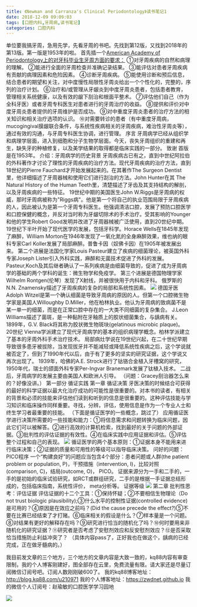 ```yaml
---
title: 《Newman and Carranza's Clinical Periodontology》读书笔记1
date: 2018-12-09 09:09:03
tags: [口腔内科,牙周病,读书笔记]
categories: 口腔内科
---
```

单位要我搞牙周，急用先学，先看牙周的书吧。先找到第12版，又找到2018年的第13版。第一版是1953年的啦。
首先插一个[American Academy of Periodontology上的对牙科毕业生牙周方面的要求：](https://www.perio.org/education/pe.competencies.htm)
①对牙周疾病的自然和病理的理解。
②能进行全面的牙周检查并准确记录结果。
③能评估对患者牙周疾病有贡献的病理因素和危险因素。
④诊断牙周疾病。
⑤能使用诊断和预后信息，结合患者的期望和关注，对中度慢性局限性牙周炎给出一个个性化的，完整的，序列的治疗计划。
⑥治疗和/或管理从牙龈炎到中度牙周炎患者，包括患者教育，管理相关系统健康，以及有效的龈下刮治和根面平整术。
⑦评估他们自己（作为全科牙医）或者牙周专科医生对患者进行的牙周治疗的收益。
⑧提供和评价对中度牙周炎患者提供的牙周维护是否成功。
⑨对中重度牙周炎患者的治疗方法的相关知识和相关治疗选项的认识。
⑩对需要转诊的患者（有中重度牙周病， mucogingival膜龈联合条件，与系统性疾病相关的牙周疾病，难治性牙周炎等），通过有效的沟通，与牙周专科医生协调，进行管理。
序言
牙周病学已经从组织学和病理学层面，进入到细胞和分子生物学层面。今天，丧失牙周组织的重建和再生，缺失牙的种植修复，以及美学结果的取得都是临床实践的一部分。
致谢
首版是在1953年。
介绍：牙周病学的历史背景
牙周疾病古已有之，直到中世纪阿拉伯的外科著作才讨论了理性的牙周疾病的治疗方法。现代牙周疾病的治疗方法，直到18世纪的Pierre Fauchard才开始发展起来的。在其著作The Surgeon Dentist里，他详细描述了牙周器械和使用它们进行刮治的方法。John Hunter在其 The Natural History of the Human Teeth里，清楚描述了牙齿及其支持结构的解剖，以及牙周疾病的一些特征。
19世纪中期的美国医生John W.Riggs是牙周病的权威，那时牙周病被称为"Riggs病"。他是第一个将自己的执业范围局限于牙周疾病的人，因此被认为是第一个牙周专科医生。他强调清洁口腔，发展了预防口腔医学和口腔保健的概念，并反对当时称为牙龈切除术的手术治疗。受其影响的Younger和他的学生Robert Good发明并改进了牙周器械被广泛使用，直到20世纪中期。
19世纪下半叶开始了现代医学的发展，包括牙科学。Horace Wells在1845年发现了麻醉，William Morton在1946年发现了一氧化氮的全身麻醉效果，维也纳的眼科专家Carl Koller发展了局部麻醉。普鲁卡因（奴佛卡因）在1905年被发展出来。
第二个进展是法国化学家Louis Pasteur建立了疾病的细菌理论，被英国外科专家Joseph Lister引入外科实践，麻醉和无菌技术促进了外科的发展。Pasteur,Koch及其后继者确认了一系列疾病是由细菌导致的，促进了成为牙周病学的基础的两个学科的诞生：微生物学和免疫学。
第三个进展是德国物理学家Wilhelm Rontgen(伦琴）发现了X射线，并被很快用于内科和牙科。
俄罗斯的 N.N. Znamensky描述了牙周疾病的复杂的局部和系统性因素。
![](https://zymblog-1258069789.cos.ap-chengdu.myqcloud.com/blog0059-lcyzbdsbj01/01.jpg)
德国牙医Adolph Witzel是第一个确认细菌是导致牙周病的原因的人。但第一个口腔微生物学家是美国人Willoughby D.Miller，他在柏林执业。他认为牙周病的致病菌不是某一单一的细菌，而是在正常口腔中存在的一大类不同细菌的复杂集合。
J.Leon Williams描述了菌斑，是一种黏附在牙釉质上的胶状细菌集合，与龋病有关。1899年，G.V. Black将其称为胶状微生物斑块(gelatinous microbic plaque)。
20世纪
Vienna学派建立了现代牙周病学的基本的组织病理学概念。柏林学派建立了基本的牙周外科手术治疗技术。
局部病灶学说在19世纪兴起，在二十世纪早期导致很多患牙被拔除，当发现拔牙并不能减轻或降低系统性疾病之后，这个学说就被否定了，但到了1990年代以后，由于有了更多的坚实的研究证据，这个学说又再次出现了。
1939年，哈佛的A.E. Strock进行了钴铬合金植入牙槽窝的研究，1950年代，瑞士的颌面外科专家Per-Ingvar Branemark发展了钛植入技术。
二战后，牙周病学的发展主要由美国人和欧洲人引导。
（问题：Gracey刮治器怎么来的？好像没讲。）
第一部分 循证实践
第一章 循证决策
牙医决策的时候结合可获得的最好的科学证据以最大化治疗成功的可能性是很重要的。对本书的读者，有相关的背景和必须的技能来评估他们读到和听到的信息是很重要的。这种评估技能与学习知识和临床操作同样重要。寻找，分辨，评估，使用信息是作为一个专业人士和终生学习者最重要的技能。
（下面是循证医学的一些概念，跳过了）
应用循证医学进行决策所需要的一些技能和能力：①将信息需求和问题转换为临床问题，因此它们可以被解答。②进行高效的计算机检索，找到最好的关于问题的外部证据。③批判性的评估证据的有效性。④在临床实践中应用证据和评估。⑤评估整个过程和自己的表现。
![](https://zymblog-1258069789.cos.ap-chengdu.myqcloud.com/blog0059-lcyzbdsbj01/02.jpg)
循证医学的两个基本原则：①证据本身不能用来进行临床决策；②证据的质量和可用性的等级可以指导临床决策。
问好的问题：PICO程序
一个“构建良好”的问题应当包含4个部分：患者问题或人群(the patient problem or population, P)，干预措施（intervention, I)，比较对照(comparison, C)，结局(outcome, O)， PICO。
证据来源分为一手和二手的，一手的是初始的临床试验研究，如RCT或群组研究，二手的是根据一手证据总结形成的，包括临床指南，系统性评价， meta分析等。
证据等级
![](https://zymblog-1258069789.cos.ap-chengdu.myqcloud.com/blog0059-lcyzbdsbj01/03.jpg)
第二章 批判性思考：评估证据
评估证据的十二个工具：①保持怀疑；②不要相信生物理论（Do not trust biologic plausibility);③什么水平的控制性证据(controlled evidence)是可用的？④原因是在效应之前吗？(Did the cause precede the effect?)⑤不要在比赛已经结束了才打赌。⑥临床相关的假设是什么？⑦样本量是一个问题。⑧对结果有更好的解释存在吗？⑨研究进行恰当的随机化了吗？⑩何时要用来非随机化的研究证据？⑪研究者是否考虑了安慰剂效应和反安慰剂效应？⑫是否采取恰当措施防止利益冲突了？
（具体内容pass了，正好我也在做这个，龋病的已经完成，正在做牙髓病的。）

我目前发文章的三个地方，三个地方的文章内容是大致一致的，kq88内容有审查限制，我的个人博客刚建好，图全部存在云里，免费流量有限。请大家还是尽量订阅微信订阅号吧。订阅人数刚刚破600了。
我的kq88博客地址：http://blog.kq88.com/u210971
我的个人博客地址：https://zwdnet.github.io
我的微信个人订阅号：赵瑜敏的口腔医学学习园地

![](https://zymblog-1258069789.cos.ap-chengdu.myqcloud.com/other/wx.jpg)